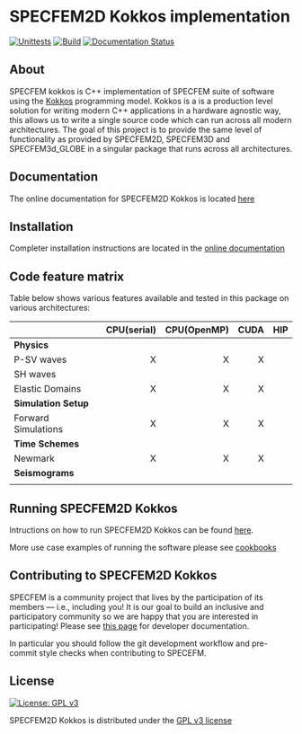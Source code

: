 # SPECFEM2D Kokkos implementation

[![Unittests](https://github.com/PrincetonUniversity/specfem2d_kokkos/actions/workflows/unittests.yml/badge.svg)](https://github.com/PrincetonUniversity/specfem2d_kokkos/actions/workflows/unittests.yml)
[![Build](https://github.com/PrincetonUniversity/specfem2d_kokkos/actions/workflows/compilation.yml/badge.svg)](https://github.com/PrincetonUniversity/specfem2d_kokkos/actions/workflows/compilation.yml)
[![Documentation Status](https://readthedocs.org/projects/specfem2d-kokkos/badge/?version=latest)](https://specfem2d-kokkos.readthedocs.io/en/latest/?badge=latest)

## About


SPECFEM kokkos is C++ implementation of SPECFEM suite of software using the [Kokkos](<https://kokkos.github.io/>) programming model. Kokkos is a is a production level solution for writing modern C++ applications in a hardware agnostic way, this allows us to write a single source code which can run across all modern architectures. The goal of this project is to provide the same level of functionality as provided by SPECFEM2D, SPECFEM3D and SPECFEM3d_GLOBE in a singular package that runs across all architectures.

## Documentation


The online documentation for SPECFEM2D Kokkos is located [here](https://specfem2d-kokkos.readthedocs.io/en/latest/index.html#)

## Installation


Completer installation instructions are located in the [online documentation](https://specfem2d-kokkos.readthedocs.io/en/latest/user_documentation/index.html)

## Code feature matrix


Table below shows various features available and tested in this package on various architectures:

|                     | CPU(serial) | CPU(OpenMP) | CUDA | HIP
----------------------|------------:|-----------:|------:|-----|
| **Physics**                                                  |
| P-SV waves          | X           | X           | X    |     |
| SH waves            |             |             |      |     |
| Elastic Domains     | X           | X           | X    |     |
| **Simulation Setup**                                         |
| Forward Simulations | X           | X           | X    |     |
| **Time Schemes**                                             |
| Newmark             | X           | X           | X    |     |
| **Seismograms**                                              |
|                     |             |             |      |     |

## Running SPECFEM2D Kokkos

Intructions on how to run SPECFEM2D Kokkos can be found [here](https://specfem2d-kokkos.readthedocs.io/en/latest/user_documentation/index.html).

More use case examples of running the software please see [cookbooks](https://specfem2d-kokkos.readthedocs.io/en/latest/cookbooks/index.html)

## Contributing to SPECFEM2D Kokkos


SPECFEM is a community project that lives by the participation of its members — i.e., including you! It is our goal to build an inclusive and participatory community so we are happy that you are interested in participating! Please see [this page](https://specfem2d-kokkos.readthedocs.io/en/latest/developer_documentation/index.html) for developer documentation.

In particular you should follow the git development workflow and pre-commit style checks when contributing to SPECEFM.

## License


[![License: GPL v3](https://img.shields.io/badge/License-GPLv3-blue.svg)](LICENSE)

SPECFEM2D Kokkos is distributed under the [GPL v3 license](LICENSE)

